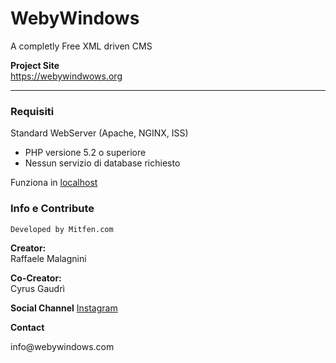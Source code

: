 # WebyWindows
A completly Free XML driven CMS

<b>Project Site</b><br>
https://webywindwows.org


***********
<h3>Requisiti</h3>
		<p>Standard WebServer (Apache, NGINX, ISS)</p>
		<ul>
			<li>PHP versione 5.2 o superiore</li>
			<li>Nessun servizio di database richiesto</li>
		</ul>
		<p>Funziona in <a target="_blank" rel="external"href="https://it.wikipedia.org/wiki/Localhost">localhost</a></p>


<h3>Info e Contribute</h3>

	Developed by Mitfen.com
<p><b>Creator:</b>
	<br>Raffaele Malagnini</p>
		
<p><b>Co-Creator:</b>
<br>Cyrus Gaudrì</p>





<b>Social Channel</b>
<a href="https://www.instagram.com/webywindows/">Instagram</a>

<b>Contact</b>
<p>info@webywindows.com</p>
 
